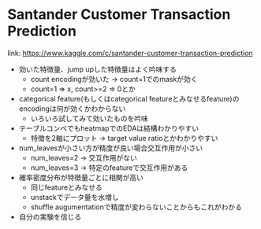 # Santander Customer Transaction Prediction

link: https://www.kaggle.com/c/santander-customer-transaction-prediction


- 効いた特徴量、jump upした特徴量はよく吟味する
  - count encodingが効いた -> count=1でのmaskが効く
  - count=1 => x, count>=2 => 0とか
- categorical feature(もしくはcategorical featureとみなせるfeature)のencodingは何が効くかわからない
  - いろいろ試してみて効いたものを吟味
- テーブルコンペでもheatmapでのEDAは結構わかりやすい
  - 特徴を2軸にプロット -> target value ratioとかわかりやすい
- num_leavesが小さい方が精度が良い場合交互作用が小さい
  - num_leaves=2 -> 交互作用がない
  - num_leaves=3 -> 特定のfeatureで交互作用がある
- 確率密度分布が特徴量ごとに相関が高い
  - 同じfeatureとみなせる
  - unstackでデータ量を水増し
  - shuffle augumentationで精度が変わらないことからもこれがわかる
- 自分の実験を信じる
